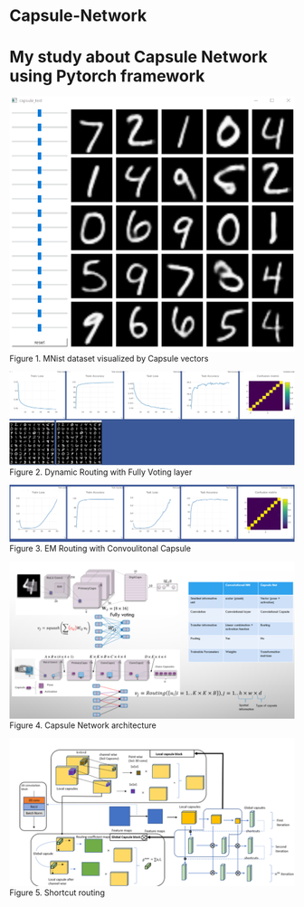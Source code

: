 # Capsule-Network
# My study about Capsule Network using Pytorch framework

![alt text](https://github.com/Ka0Ri/Capsule-Network/blob/master/image/1.png) <br />
Figure 1. MNist dataset visualized by Capsule vectors <br />

![alt text](https://github.com/Ka0Ri/Capsule-Network/blob/master/image/2.png) <br />
Figure 2. Dynamic Routing with Fully Voting layer <br />

![alt text](https://github.com/Ka0Ri/Capsule-Network/blob/master/image/3.png) <br />
Figure 3. EM Routing with Convoulitonal Capsule <br />

![alt text](https://github.com/Ka0Ri/Capsule-Network/blob/master/image/4.png) <br />
Figure 4. Capsule Network architecture <br />

![alt text](https://github.com/Ka0Ri/Capsule-Network/blob/master/image/5.png) <br />
Figure 5. Shortcut routing <br />
